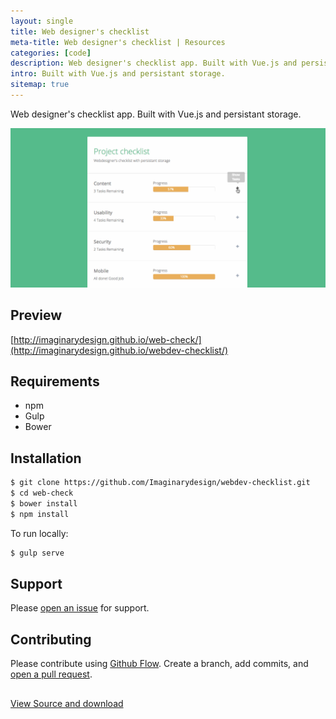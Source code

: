 ```yaml
---
layout: single
title: Web designer's checklist
meta-title: Web designer's checklist | Resources
categories: [code]
description: Web designer's checklist app. Built with Vue.js and persistant storage.
intro: Built with Vue.js and persistant storage.
sitemap: true
---
```


Web designer's checklist app. Built with Vue.js and persistant storage.

<img src="https://github.com/Imaginarydesign/webdev-checklist/raw/master/preview.gif" class="img-responsive" alt="Web Designer's checklist">

## Preview

[http://imaginarydesign.github.io/web-check/](http://imaginarydesign.github.io/webdev-checklist/)

## Requirements

- npm
- Gulp
- Bower

## Installation

```sh
$ git clone https://github.com/Imaginarydesign/webdev-checklist.git
$ cd web-check
$ bower install
$ npm install
```
To run locally:

```sh
$ gulp serve
```

## Support

Please [open an issue](https://github.com/Imaginarydesign/webdev-checklist/issues/new) for support.

## Contributing

Please contribute using [Github Flow](https://guides.github.com/introduction/flow/). Create a branch, add commits, and [open a pull request](https://github.com/Imaginarydesign/webdev-checklist/compare/).

<p style="margin-top: 30px;"><a href="http://imaginarydesign.github.io/webdev-checklist/" target="_blank">View Source and download</a></p>
